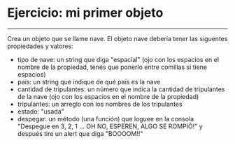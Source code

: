 # Ejercicio: mi primer objeto
___

Crea un objeto que se llame nave. El objeto nave debería tener las siguentes propiedades y valores:
   - tipo de nave: un string que diga "espacial" \(ojo con los espacios en el nombre de la propiedad, tenés que ponerlo entre comillas si tiene espacios\)
   - país: un string que indique de qué país es la nave
   - cantidad de tripulantes: un número que indica la cantidad de tripulantes de la nave \(ojo con los espacios en el nombre de la propiedad\)
   - tripulantes: un arreglo con los nombres de los tripulantes
   - estado: "usada"
   - despegar: un método (una función) que loguee en la consola "Despegue en 3, 2, 1 … OH NO, ESPEREN, ALGO SE ROMPIÓ!" y después tire un alert que diga "BOOOOM!!"